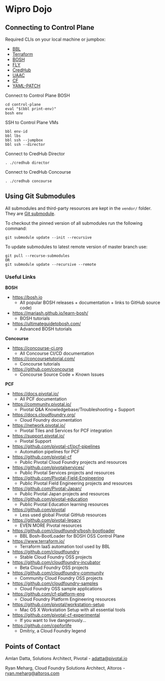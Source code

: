 # Wipro Dojo

## Connecting to Control Plane

Required CLIs on your local machine or jumpbox:
- [BBL](https://github.com/cloudfoundry/bosh-bootloader/releases)
- [Terraform](https://github.com/hashicorp/terraform/releases)
- [BOSH](https://github.com/cloudfoundry/bosh/releases)
- [FLY](https://concourse-ci.org/download.html)
- [CredHub](https://github.com/cloudfoundry-incubator/credhub-cli/releases)
- [UAAC](https://github.com/cloudfoundry/cf-uaac/releases)
- [CF](https://github.com/cloudfoundry/cli/releases)
- [YAML-PATCH](https://github.com/krishicks/yaml-patch)

Connect to Control Plane BOSH
```shell
cd control-plane
eval "$(bbl print-env)"
bosh env
```

SSH to Control Plane VMs
```shell
bbl env-id
bbl lbs
bbl ssh --jumpbox
bbl ssh --director
```

Connect to CredHub Director
```shell
. ./credhub director 
```

Connect to CredHub Concourse
```shell
. ./credhub concourse
```

## Using Git Submodules

All submodules and third-party resources are kept in the `vendor/` folder. They are [Git submodule](https://medium.com/@porteneuve/mastering-git-submodules-34c65e940407).

To checkout the pinned version of all submodules run the following command:

```
git submodule update --init --recursive
```

To update submodules to latest remote version of master branch use:

```
git pull --recurse-submodules
OR
git submodule update --recursive --remote
```

### Useful Links

**BOSH**
- https://bosh.io
  - All popular BOSH releases + documentation + links to GitHub source code)
- https://mariash.github.io/learn-bosh/
  - BOSH tutorials
- https://ultimateguidetobosh.com/
  - Advanced BOSH tutorials

**Concourse**
- https://concourse-ci.org
  - All Concourse CI/CD documentation
- https://concoursetutorial.com/
  - Concourse tutorials
- https://github.com/concourse
  - Concourse Source Code + Known Issues

**PCF**
- https://docs.pivotal.io/
  - All PCF documentation
- https://community.pivotal.io/
  - Pivotal Q&A Knowledgebase/Troubleshooting + Support
- https://docs.cloudfoundry.org/
  - Cloud Foundry documentation
- https://network.pivotal.io/
  - Pivotal Tiles and Services for PCF integration
- https://support.pivotal.io/
  - Pivotal Support
- https://github.com/pivotal-cf/pcf-pipelines
  - Automation pipelines for PCF
- https://github.com/pivotal-cf
  - Public Pivotal Cloud Foundry projects and resources
- https://github.com/pivotalservices/
  - Public Pivotal Services projects and resources
- https://github.com/Pivotal-Field-Engineering
  - Public Pivotal Field Engineering projects and resources
- https://github.com/Pivotal-Japan/
  - Public Pivotal Japan projects and resources
- https://github.com/pivotal-education
  - Public Pivotal Education learning resources
- https://github.com/pivotal
  - Less used global Pivotal GitHub resources
- https://github.com/pivotal-legacy
  - EVEN MORE Pivotal resources
- https://github.com/cloudfoundry/bosh-bootloader
  - BBL Bosh-BootLoader for BOSH OSS Control Plane
- https://www.terraform.io/
  - Terraform IaaS automation tool used by BBL
- https://github.com/cloudfoundry
  - Stable Cloud Foundry OSS projects
- https://github.com/cloudfoundry-incubator
  - Beta Cloud Foundry OSS projects
- https://github.com/cloudfoundry-community
  - Community Cloud Foundry OSS projects
- https://github.com/cloudfoundry-samples
  - Cloud Foundry OSS sample applications
- https://github.com/cf-platform-eng
  - Cloud Foundry Platform Engineering resources
- https://github.com/pivotal/workstation-setup
  - Mac OS X Workstation Setup with all essential tools
- https://github.com/pivotal-cf-experimental
  - If you want to live dangerously...
- https://github.com/cppforlife
  - Dmitriy, a Cloud Foundry legend

## Points of Contact

Amlan Datta, Solutions Architect, Pivotal - [adatta@pivotal.io](mailto:adatta@pivotal.io)

Ryan Meharg, Cloud Foundry Solutions Architect, Altoros - [ryan.meharg@altoros.com](mailto:ryan.meharg@altoros.com)

